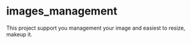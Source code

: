 # images_management
This project support you management your image and easiest to resize, makeup it.
